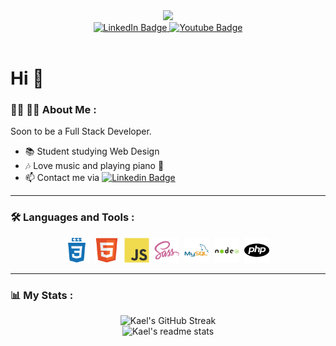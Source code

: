 <div id="header" align="center">
  <img src="https://media.giphy.com/media/ptqAPgghLtHOa0SLJS/giphy.gif" width="100"/>
</div>
<div id="badges" align="center">
  <a href="https://www.linkedin.com/in/kael-cadranel-b9287a1b3/">
    <img src="https://img.shields.io/badge/LinkedIn-blue?style=for-the-badge&logo=linkedin&logoColor=white" alt="LinkedIn Badge"/>
  </a>
  <a href="https://www.instagram.com/the_kael/">
    <img src="https://img.shields.io/badge/Instagram-red?style=for-the-badge&logo=instagram&logoColor=white" alt="Youtube Badge"/>
  </a>
</div>
<div id="views" align="center">
  <img src="https://komarev.com/ghpvc/?username=Cadranel-Kael&style=flat-square&color=blue" alt=""/>
</div>

# Hi :wave:

### :man_technologist: :rainbow_flag: About Me :

Soon to be a Full Stack Developer.
- :books: Student studying Web Design
- :notes: Love music and playing piano :musical_keyboard:
- :mailbox: Contact me via [![Linkedin Badge](https://img.shields.io/badge/-Kael-blue?style=flat&logo=Linkedin&logoColor=white)](https://www.linkedin.com/in/kael-cadranel-b9287a1b3/)

---

### :hammer_and_wrench: Languages and Tools :

<div align="center">
  <img src="https://github.com/devicons/devicon/blob/master/icons/css3/css3-plain-wordmark.svg"  title="CSS3" alt="CSS" width="40" height="40"/>&nbsp;
  <img src="https://github.com/devicons/devicon/blob/master/icons/html5/html5-original.svg" title="HTML5" alt="HTML" width="40" height="40"/>&nbsp;
  <img src="https://github.com/devicons/devicon/blob/master/icons/javascript/javascript-original.svg" title="JavaScript" alt="JavaScript" width="40" height="40"/>&nbsp;
  <img src="https://github.com/devicons/devicon/blob/master/icons/sass/sass-original.svg" title="SaSS" alt="SASS" width="40" height="40"/>&nbsp;
  <img src="https://github.com/devicons/devicon/blob/master/icons/mysql/mysql-original-wordmark.svg" title="MySQL"  alt="MySQL" width="40" height="40"/>&nbsp;
  <img src="https://github.com/devicons/devicon/blob/master/icons/nodejs/nodejs-original-wordmark.svg" title="NodeJS" alt="NodeJS" width="40" height="40"/>&nbsp;
    <img src="https://github.com/devicons/devicon/blob/master/icons/php/php-plain.svg" title="PhP" alt="PhP" width="40" height="40"/>&nbsp;
</div>

---

### :bar_chart: My Stats :

<div align="center">
  <img src="https://github-readme-streak-stats.herokuapp.com?user=Cadranel-Kael&date_format=j%20M%5B%20Y%5D" title="GitHub Streak" alt="Kael's GitHub  Streak"/>
</div>
<div align="center">
    <img src="https://github-readme-stats.vercel.app/api/top-langs/?username=Cadranel-Kael&layout=compact" title="Readme stats" alt="Kael's readme stats"/>
</div>
